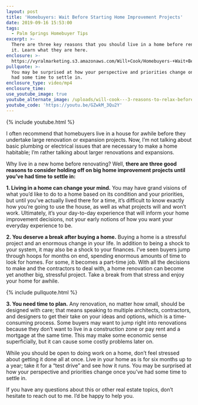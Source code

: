 ```yaml
---
layout: post
title: 'Homebuyers: Wait Before Starting Home Improvement Projects'
date: 2019-09-16 15:53:00
tags:
  - Palm Springs Homebuyer Tips
excerpt: >-
  There are three key reasons that you should live in a home before renovating
  it. Learn what they are here.
enclosure: >-
  https://vyralmarketing.s3.amazonaws.com/Will+Cook/Homebuyers-+Wait+Before+Starting+Home+Improvement+Projects.mp4
pullquote: >-
  You may be surprised at how your perspective and priorities change once you’ve
  had some time to settle in.
enclosure_type: video/mp4
enclosure_time:
use_youtube_image: true
youtube_alternate_image: /uploads/will-cook---3-reasons-to-relax-before-making-renovations-youtube.jpg
youtube_code: 'https://youtu.be/GZwkM_3Qu2Y'
---
```


{% include youtube.html %}

I often recommend that homebuyers live in a house for awhile before they undertake large renovation or expansion projects. Now, I’m not talking about basic plumbing or electrical issues that are necessary to make a home habitable; I’m rather talking about larger renovations and expansions.

Why live in a new home before renovating? Well, **there are three good reasons to consider holding off on big home improvement projects until you’ve had time to settle in:**

**1\. Living in a home can change your mind.** You may have grand visions of what you’d like to do to a home based on its condition and your priorities, but until you’ve actually lived there for a time, it’s difficult to know exactly how you’re going to use the house, as well as what projects will and won’t work. Ultimately, it’s your day-to-day experience that will inform your home improvement decisions, not your early notions of how you want your everyday experience to be.

**2\. You deserve a break after buying a home.** Buying a home is a stressful project and an enormous change in your life. In addition to being a shock to your system, it may also be a shock to your finances. I’ve seen buyers jump through hoops for months on end, spending enormous amounts of time to look for homes. For some, it becomes a part-time job. With all the decisions to make and the contractors to deal with, a home renovation can become yet another big, stressful project. Take a break from that stress and enjoy your home for awhile.

{% include pullquote.html %}

**3\. You need time to plan.** Any renovation, no matter how small, should be designed with care; that means speaking to multiple architects, contractors, and designers to get their take on your ideas and options, which is a time-consuming process. Some buyers may want to jump right into renovations because they don’t want to live in a construction zone or pay rent and a mortgage at the same time. This may make some economic sense superficially, but it can cause some costly problems later on.

While you should be open to doing work on a home, don’t feel stressed about getting it done all at once. Live in your home as is for six months up to a year; take it for a “test drive” and see how it runs. You may be surprised at how your perspective and priorities change once you’ve had some time to settle in.

If you have any questions about this or other real estate topics, don’t hesitate to reach out to me. I’d be happy to help you.